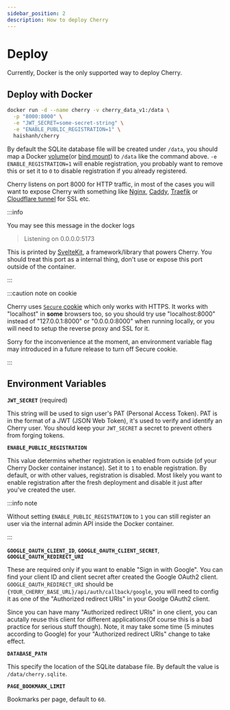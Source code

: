 ```yaml
---
sidebar_position: 2
description: How to deploy Cherry
---
```


# Deploy

Currently, Docker is the only supported way to deploy Cherry.

## Deploy with Docker

```bash
docker run -d --name cherry -v cherry_data_v1:/data \
  -p "8000:8000" \
  -e "JWT_SECRET=some-secret-string" \
  -e "ENABLE_PUBLIC_REGISTRATION=1" \
  haishanh/cherry
```

By default the SQLite database file will be created under `/data`, you should map a Docker [volume](https://docs.docker.com/storage/volumes/)(or [bind mount](https://docs.docker.com/storage/bind-mounts/)) to `/data` like the command above. `-e ENABLE_REGISTRATION=1` will enable registration, you probably want to remove this or set it to `0` to disable registration if you already registered.

Cherry listens on port 8000 for HTTP traffic, in most of the cases you will want to expose Cherry with something like [Nginx](https://www.nginx.com/), [Caddy](https://caddyserver.com/), [Traefik](https://traefik.io/traefik/) or [Cloudflare tunnel](https://developers.cloudflare.com/cloudflare-one/connections/connect-apps/install-and-setup/tunnel-guide/) for SSL etc.

:::info

You may see this message in the docker logs

> Listening on 0.0.0.0:5173

This is printed by [SvelteKit](https://kit.svelte.dev/), a framework/library that powers Cherry. You should treat this port as a internal thing, don't use or expose this port outside of the container.

:::

:::caution note on cookie

Cherry uses [`Secure` cookie](https://developer.mozilla.org/en-US/docs/Web/HTTP/Cookies#restrict_access_to_cookies) which only works with HTTPS. It works with "localhost" in **some** browsers too, so you should try use "localhost:8000" instead of "127.0.0.1:8000" or "0.0.0.0:8000" when running locally, or you will need to setup the reverse proxy and SSL for it.

Sorry for the inconvenience at the moment, an environment variable flag may introduced in a future release to turn off Secure cookie.

:::

## Environment Variables

**`JWT_SECRET`** (required)

This string will be used to sign user's PAT (Personal Access Token). PAT is in the format of a JWT (JSON Web Token), it's used to verify and identify an Cherry user. You should keep your `JWT_SECRET` a secret to prevent others from forging tokens.

**`ENABLE_PUBLIC_REGISTRATION`**

This value determins whether registration is enabled from outside (of your Cherry Docker container instance). Set it to `1` to enable registration. By default, or with other values, registration is disabled. Most likely you want to enable registration after the fresh deployment and disable it just after you've created the user.

:::info note

Without setting `ENABLE_PUBLIC_REGISTRATION` to `1` you can still register an user via the internal admin API inside the Docker container.

:::

**`GOOGLE_OAUTH_CLIENT_ID`**, **`GOOGLE_OAUTH_CLIENT_SECRET`**, **`GOOGLE_OAUTH_REDIRECT_URI`**

These are required only if you want to enable "Sign in with Google". You can find your client ID and client secret after created the Google OAuth2 client. `GOOGLE_OAUTH_REDIRECT_URI` should be `{YOUR_CHERRY_BASE_URL}/api/auth/callback/google`, you will need to config it as one of the "Authorized redirect URIs" in your Goolge OAuth2 client.

Since you can have many "Authorized redirect URIs" in one client, you can acutally reuse this client for different applications(Of course this is a bad practice for serious stuff though). Note, it may take some time (5 minutes according to Google) for your "Authorized redirect URIs" change to take effect. 

**`DATABASE_PATH`**

This specify the location of the SQLite database file. By default the value is `/data/cherry.sqlite`.

**`PAGE_BOOKMARK_LIMIT`**

Bookmarks per page, default to `60`.
